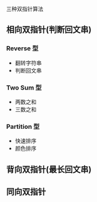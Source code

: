 三种双指针算法
## 相向双指针(判断回文串) 
### Reverse 型
- 翻转字符串 
- 判断回文串
### Two Sum 型 
- 两数之和
- 三数之和
### Partition 型
- 快速排序 
- 颜色排序
## 背向双指针(最长回文串) 

## 同向双指针